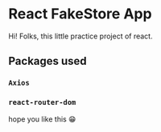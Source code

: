 # React FakeStore App

Hi! Folks, this little practice project of react.

## Packages used

### `Axios`
### `react-router-dom`

hope you like this 😁 
